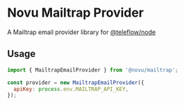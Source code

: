 # Novu Mailtrap Provider

A Mailtrap email provider library for [@teleflow/node](https://github.com/novuhq/novu)

## Usage

```javascript
import { MailtrapEmailProvider } from '@novu/mailtrap';

const provider = new MailtrapEmailProvider({
  apiKey: process.env.MAILTRAP_API_KEY,
});
```
